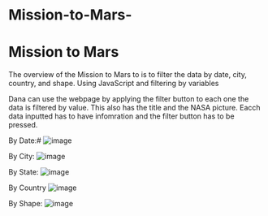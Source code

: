 # Mission-to-Mars-
# Mission to Mars
The overview of the Mission to Mars to is to filter the data by date, city, country, and shape. Using JavaScript and filtering by variables

Dana can use the webpage by applying the filter button to each one the data is filtered by value. This also has the title and the NASA picture. Eacch data inputted has to have infomration and the filter button has to be pressed.

By Date:# 
![image](https://user-images.githubusercontent.com/74515412/119749235-ad64bf00-be64-11eb-9ae8-3a9c13f1a7ec.png)

By City:
![image](https://user-images.githubusercontent.com/74515412/119749260-bce40800-be64-11eb-9ae6-d1055fd48143.png)

By State:
![image](https://user-images.githubusercontent.com/74515412/119749286-cbcaba80-be64-11eb-9a13-c480b96c496c.png)

By Country
![image](https://user-images.githubusercontent.com/74515412/119749320-e0a74e00-be64-11eb-9be4-eb087d4549cd.png)

By Shape:
![image](https://user-images.githubusercontent.com/74515412/119749333-e69d2f00-be64-11eb-8f4d-0a3e22c2e267.png)
